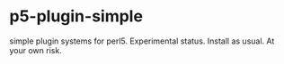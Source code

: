 p5-plugin-simple
================

simple plugin systems for perl5. Experimental status. Install as usual. At your own risk.
